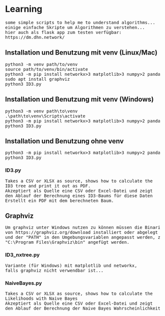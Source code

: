 # Learning #
<pre>
some simple scripts to help me to understand algorithms...
einige einfache Skripte um Algorithmen zu verstehen...
hier auch als flask app zum testen verfügbar:
https://dm.dhn.network/
</pre>
## Installation und Benutzung mit venv (Linux/Mac) ##
<pre>
python3 -m venv path/to/venv
source path/to/venv/bin/activate
python3 -m pip install networkx>3 matplotlib>3 numpy>2 pandas>2 openpyxl>3 graphviz
sudo apt install graphviz
python3 ID3.py
</pre>
## Installation und Benutzung mit venv (Windows) ##
<pre>
python3 -m venv path\to\venv
.\path\to\venv\Scripts\activate
python3 -m pip install networkx>3 matplotlib>3 numpy>2 pandas>2 openpyxl>3 graphviz
python3 ID3.py
</pre>
## Installation und Benutzung ohne venv ##
<pre>
python3 -m pip install networkx>3 matplotlib>3 numpy>2 pandas>2 openpyxl>3 graphviz
python3 ID3.py
</pre>
### ID3.py ###
<pre>
Takes a CSV or XLSX as source, shows how to calculate the
ID3 tree and print it out as PDF.
Akzeptiert als Quelle eine CSV oder Excel-Datei und zeigt
den Ablauf der Berechnung eines ID3-Baums für diese Daten
Erstellt ein PDF mit dem berechneten Baum.
</pre>
## Graphviz ##
<pre>
Um graphviz unter Windows nutzen zu können müssen die Binaries
von https://graphviz.org/download installiert oder abgelegt werden
und der "PATH" in den Umgebungsvariablen angepasst werden, z.B.
"C:\Program Files\Graphviz\bin" angefügt werden.
</pre>
### ID3_nxtree.py ###
<pre>
Variante (für Windows) mit matplotlib und networkx,
falls graphviz nicht verwendbar ist...
</pre>
### NaiveBayes.py ###
<pre>
Takes a CSV or XLSX as source, shows how to calculate the
Likelihoods with Naive Bayes 
Akzeptiert als Quelle eine CSV oder Excel-Datei und zeigt
den Ablauf der Berechnung der Naive Bayes Wahrscheinlichkeit
</pre>
